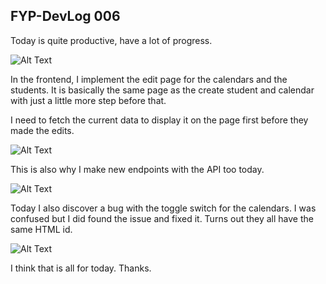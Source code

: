 ## FYP-DevLog 006

Today is quite productive, have a lot of progress.

![Alt Text](https://dev-to-uploads.s3.amazonaws.com/i/98nlciamhygyjgczbb7s.png)

In the frontend, I implement the edit page for the calendars and the students. It is basically the same page as the create student and calendar with just a little more step before that.

I need to fetch the current data to display it on the page first before they made the edits. 

![Alt Text](https://dev-to-uploads.s3.amazonaws.com/i/kzzmik0d8na54hijq5o1.gif)

This is also why I make new endpoints with the API too today.

![Alt Text](https://dev-to-uploads.s3.amazonaws.com/i/pzoqkkbjzud8myfh3c4b.png)

Today I also discover a bug with the toggle switch for the calendars. I was confused but I did found the issue and fixed it. Turns out they all have the same HTML id.

![Alt Text](https://dev-to-uploads.s3.amazonaws.com/i/bpeld44enm91u8o4ef48.gif)

I think that is all for today. Thanks.